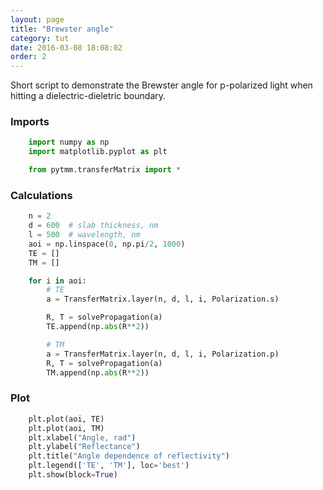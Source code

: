 ```yaml
---
layout: page
title: "Brewster angle"
category: tut
date: 2016-03-08 18:08:02
order: 2
---
```

Short script to demonstrate the Brewster angle for p-polarized light when hitting
a dielectric-dieletric boundary.

### Imports

```python
    import numpy as np
    import matplotlib.pyplot as plt

    from pytmm.transferMatrix import *
```

### Calculations

```python
    n = 2
    d = 600  # slab thickness, nm
    l = 500  # wavelength, nm
    aoi = np.linspace(0, np.pi/2, 1000)
    TE = []
    TM = []

    for i in aoi:
        # TE
        a = TransferMatrix.layer(n, d, l, i, Polarization.s)

        R, T = solvePropagation(a)
        TE.append(np.abs(R**2))

        # TM
        a = TransferMatrix.layer(n, d, l, i, Polarization.p)
        R, T = solvePropagation(a)
        TM.append(np.abs(R**2))
```

### Plot

```python
    plt.plot(aoi, TE)
    plt.plot(aoi, TM)
    plt.xlabel("Angle, rad")
    plt.ylabel("Reflectance")
    plt.title("Angle dependence of reflectivity")
    plt.legend(['TE', 'TM'], loc='best')
    plt.show(block=True)
```
